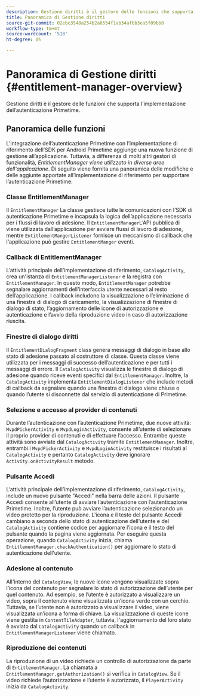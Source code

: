 ```yaml
---
description: Gestione diritti è il gestore delle funzioni che supporta l’implementazione dell’autenticazione Primetime.
title: Panoramica di Gestione diritti
source-git-commit: 02ebc3548a254b2a6554f1ab34afbb3ea5f09bb8
workflow-type: tm+mt
source-wordcount: '518'
ht-degree: 0%

---
```


# Panoramica di Gestione diritti {#entitlement-manager-overview}

Gestione diritti è il gestore delle funzioni che supporta l’implementazione dell’autenticazione Primetime.

## Panoramica delle funzioni

L’integrazione dell’autenticazione Primetime con l’implementazione di riferimento dell’SDK per Android Primetime aggiunge una nuova funzione di gestione all’applicazione. Tuttavia, a differenza di molti altri gestori di funzionalità, *EntitlementManager viene utilizzato in diverse aree dell&#39;applicazione*. Di seguito viene fornita una panoramica delle modifiche e delle aggiunte apportate all’implementazione di riferimento per supportare l’autenticazione Primetime:

### Classe EntitlementManager

Il `EntitlementManager` La classe gestisce tutte le comunicazioni con l’SDK di autenticazione Primetime e incapsula la logica dell’applicazione necessaria per i flussi di lavoro di adesione. Il `EntitlementManager`L’API pubblica di viene utilizzata dall’applicazione per avviare flussi di lavoro di adesione, mentre `EntitlementMangerListener` fornisce un meccanismo di callback che l&#39;applicazione può gestire `EntitlementManger` eventi.

### Callback di EntitlementManager

L’attività principale dell’implementazione di riferimento, `CatalogActivity`, crea un&#39;istanza di `EntitlementManagerListener` e la registra con `EntitlementManager`. In questo modo, `EntitlementManager` potrebbe segnalare aggiornamenti dell’interfaccia utente necessari al resto dell’applicazione. I callback includono la visualizzazione o l’eliminazione di una finestra di dialogo di caricamento, la visualizzazione di finestre di dialogo di stato, l’aggiornamento delle icone di autorizzazione e autenticazione e l’avvio della riproduzione video in caso di autorizzazione riuscita.

### Finestre di dialogo diritti

Il `EntitlementDialogFragment` class genera messaggi di dialogo in base allo stato di adesione passato al costruttore di classe. Questa classe viene utilizzata per i messaggi di successo dell’autenticazione e per tutti i messaggi di errore. Il `CatalogActivity` visualizza le finestre di dialogo di adesione quando riceve eventi specifici dal `EntitlementManager`. Inoltre, la `CatalogActivity` implementa `EntitlementDialogListener` che include metodi di callback da segnalare quando una finestra di dialogo viene chiusa o quando l’utente si disconnette dal servizio di autenticazione di Primetime.

### Selezione e accesso al provider di contenuti

Durante l’autenticazione con l’autenticazione Primetime, due nuove attività: `MvpdPickerActivity` e `MvpdLoginActivity`, consente all’utente di selezionare il proprio provider di contenuti e di effettuare l’accesso. Entrambe queste attività sono avviate dal `CatalogActivity` tramite `EntitlementManager`. Inoltre, entrambi i `MvpdPickerActivity` e `MvpdLoginActivity` restituisce i risultati al `CatalogActivity` e pertanto `CatalogActivity` deve ignorare `Activity.onActivityResult` metodo.

### Pulsante Accedi

L’attività principale dell’implementazione di riferimento, `CatalogActivity`, include un nuovo pulsante &quot;Accedi&quot; nella barra delle azioni. Il pulsante Accedi consente all’utente di avviare l’autenticazione con l’autenticazione Primetime. Inoltre, l’utente può avviare l’autenticazione selezionando un video protetto per la riproduzione. L&#39;icona e il testo del pulsante Accedi cambiano a seconda dello stato di autenticazione dell&#39;utente e del `CatalogActivity` contiene codice per aggiornare l’icona e il testo del pulsante quando la pagina viene aggiornata. Per eseguire questa operazione, quando `CatalogActivity` inizia, chiama `EntitlementManager.checkAuthentication()` per aggiornare lo stato di autenticazione dell&#39;utente.

### Adesione al contenuto

All&#39;interno del `CatalogView`, le nuove icone vengono visualizzate sopra l’icona del contenuto per segnalare lo stato di autorizzazione dell’utente per quel contenuto. Ad esempio, se l’utente è autorizzato a visualizzare un video, sopra il contenuto viene visualizzata un’icona verde con un cerchio. Tuttavia, se l’utente non è autorizzato a visualizzare il video, viene visualizzata un’icona a forma di chiave. La visualizzazione di queste icone viene gestita in `ContentTileAdapter`, tuttavia, l&#39;aggiornamento del loro stato è avviato dal `CatalogActivity` quando un callback in `EntitlementManagerListener` viene chiamato.

### Riproduzione dei contenuti

La riproduzione di un video richiede un controllo di autorizzazione da parte di `EntitlementManager`. La chiamata a `EntitlementManager.getAuthorization()` si verifica in `CatalogView`. Se il video richiede l’autorizzazione e l’utente è autorizzato, il `PlayerActivity` inizia da `CatalogActivity`.
